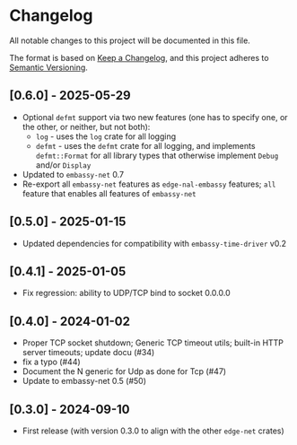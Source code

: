 # Changelog

All notable changes to this project will be documented in this file.

The format is based on [Keep a Changelog](https://keepachangelog.com/en/1.0.0/),
and this project adheres to [Semantic Versioning](https://semver.org/spec/v2.0.0.html).

## [0.6.0] - 2025-05-29
* Optional `defmt` support via two new features (one has to specify one, or the other, or neither, but not both):
  * `log` - uses the `log` crate for all logging
  * `defmt` - uses the `defmt` crate for all logging, and implements `defmt::Format` for all library types that otherwise implement `Debug` and/or `Display`
* Updated to `embassy-net` 0.7
* Re-export all `embassy-net` features as `edge-nal-embassy` features; `all` feature that enables all features of `embassy-net`

## [0.5.0] - 2025-01-15
* Updated dependencies for compatibility with `embassy-time-driver` v0.2

## [0.4.1] - 2025-01-05
* Fix regression: ability to UDP/TCP bind to socket 0.0.0.0

## [0.4.0] - 2024-01-02
* Proper TCP socket shutdown; Generic TCP timeout utils; built-in HTTP server timeouts; update docu (#34)
* fix a typo (#44)
* Document the N generic for Udp as done for Tcp (#47)
* Update to embassy-net 0.5 (#50)

## [0.3.0] - 2024-09-10
* First release (with version 0.3.0 to align with the other `edge-net` crates)
